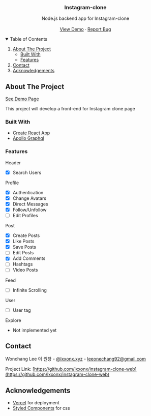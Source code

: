 <!-- PROJECT LOGO -->
<br />
<p align="center">
  <h3 align="center">Instagram-clone</h3>

  <p align="center">
    Node.js backend app for Instagram-clone
    <br />
    <br />
    <a href="https://insta.lxxonx.xyz/#/">View Demo</a>
    ·
    <a href="https://github.com/lxxonx/instagram-clone-web/issues">Report Bug</a>
  </p>
</p>

<!-- TABLE OF CONTENTS -->
<details open="open">
  <summary>Table of Contents</summary>
  <ol>
    <li>
      <a href="#about-the-project">About The Project</a>
      <ul>
        <li><a href="#built-with">Built With</a></li>
        <li><a href="#features">Features</a></li>
      </ul>
    </li>
    <li><a href="#contact">Contact</a></li>
    <li><a href="#acknowledgements">Acknowledgements</a></li>
  </ol>
</details>

<!-- ABOUT THE PROJECT -->

## About The Project

[See Demo Page](https://instagram-clone-web-rixygvfnf-devleeon.vercel.app/#/)

This project will develop a front-end for Instagram clone page

### Built With

- [Create React App](https://create-react-app.dev/)
- [Apollo Graphql](https://www.apollographql.com/)

### Features

Header

- [x] Search Users

Profile

- [x] Authentication
- [x] Change Avatars
- [x] Direct Messages
- [x] Follow/Unfollow
- [ ] Edit Profiles

Post

- [x] Create Posts
- [x] Like Posts
- [x] Save Posts
- [ ] Edit Posts
- [x] Add Comments
- [ ] Hashtags
- [ ] Video Posts

Feed

- [ ] Infinite Scrolling

User

- [ ] User tag

Explore

- Not implemented yet

<!-- CONTACT -->

## Contact

Wonchang Lee 이 원창 - [@lxxonx.xyz](https://www.instagram.com/lxxonx.xyz/) - leeonechang92@gmail.com

Project Link: [https://github.com/lxxonx/instagram-clone-web](https://github.com/lxxonx/instagram-clone-web)

<!-- ACKNOWLEDGEMENTS -->

## Acknowledgements

- [Vercel](https://vercel.com/) for deployment
- [Styled Components](https://styled-components.com/) for css
